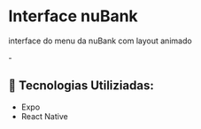 # Interface nuBank

interface do menu da nuBank com layout animado

-[](https://github.com/LucasGabryellll/inteface-nuBank/blob/master/Screenrecorder-2020-04-18-22-27-33-723.gif)


## 🚀 Tecnologias Utiliziadas: 

- Expo 
- React Native
